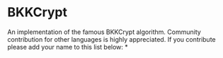 # BKKCrypt

An implementation of the famous BKKCrypt algorithm. Community contribution for other languages is highly appreciated.
If you contribute please add your name to this list below:
* 